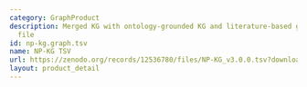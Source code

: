 ```yaml
---
category: GraphProduct
description: Merged KG with ontology-grounded KG and literature-based graph as TSV
  file
id: np-kg.graph.tsv
name: NP-KG TSV
url: https://zenodo.org/records/12536780/files/NP-KG_v3.0.0.tsv?download=1
layout: product_detail
---
```

